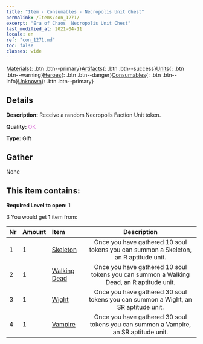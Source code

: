 ```yaml
---
title: "Item - Consumables - Necropolis Unit Chest"
permalink: /Items/con_1271/
excerpt: "Era of Chaos  Necropolis Unit Chest"
last_modified_at: 2021-04-11
locale: en
ref: "con_1271.md"
toc: false
classes: wide
---
```

 [Materials](/Items/){: .btn .btn--primary}[Artifacts](/Items/Artifacts/){: .btn .btn--success}[Units](/Items/Units/){: .btn .btn--warning}[Heroes](/Items/Heroes/){: .btn .btn--danger}[Consumables](/Items/Consumables/){: .btn .btn--info}[Unknown](/Items/Unknown/){: .btn .btn--primary}

## Details
 **Description:** Receive a random Necropolis Faction Unit token.

 **Quality:** <span style="color: #DA70D6">OK</span>

 **Type:** Gift

## Gather

  None

## This item contains:

 **Required Level to open:** 1

 3 You would get **1** item  from:

  | Nr | Amount |     Item    | Description |
  |:---|:-------|:------------|:-----------:|
  | 1 | 1 | [Skeleton](/Items/unt_208/) | Once you have gathered 10 soul tokens you can summon a Skeleton, an R aptitude unit. | 
  | 2 | 1 | [Walking Dead](/Items/unt_209/) | Once you have gathered 10 soul tokens you can summon a Walking Dead, an R aptitude unit. | 
  | 3 | 1 | [Wight](/Items/unt_210/) | Once you have gathered 30 soul tokens you can summon a Wight, an SR aptitude unit. | 
  | 4 | 1 | [Vampire](/Items/unt_211/) | Once you have gathered 30 soul tokens you can summon a Vampire, an SR aptitude unit. | 
